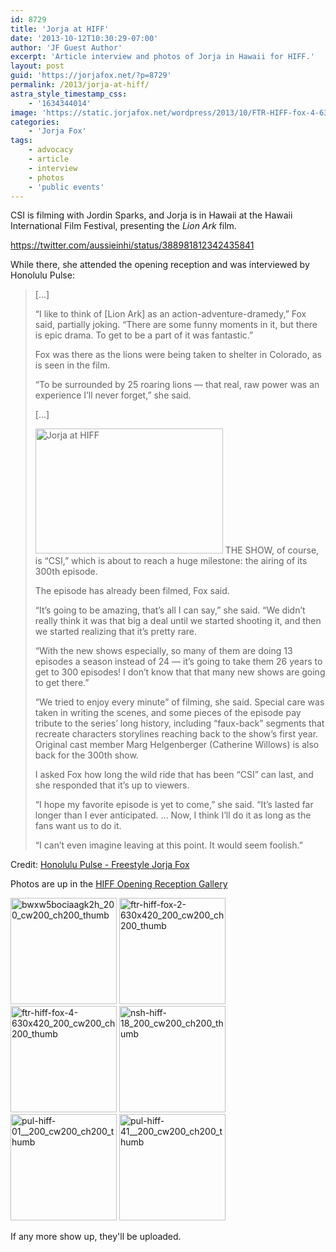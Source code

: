 ```yaml
---
id: 8729
title: 'Jorja at HIFF'
date: '2013-10-12T10:30:29-07:00'
author: 'JF Guest Author'
excerpt: 'Article interview and photos of Jorja in Hawaii for HIFF.'
layout: post
guid: 'https://jorjafox.net/?p=8729'
permalink: /2013/jorja-at-hiff/
astra_style_timestamp_css:
    - '1634344014'
image: 'https://static.jorjafox.net/wordpress/2013/10/FTR-HIFF-fox-4-630x420.jpg'
categories:
    - 'Jorja Fox'
tags:
    - advocacy
    - article
    - interview
    - photos
    - 'public events'
---
```


CSI is filming with Jordin Sparks, and Jorja is in Hawaii at the Hawaii International Film Festival, presenting the _Lion Ark_ film.

https://twitter.com/aussieinhi/status/388981812342435841

While there, she attended the opening reception and was interviewed by Honolulu Pulse:
<blockquote>[...]

“I like to think of [Lion Ark] as an action-adventure-dramedy,” Fox said, partially joking. “There are some funny moments in it, but there is epic drama. To get to be a part of it was fantastic.”

Fox was there as the lions were being taken to shelter in Colorado, as is seen in the film.

“To be surrounded by 25 roaring lions — that real, raw power was an experience I’ll never forget,” she said.

[...]

<img class="alignright size-medium wp-image-8730" alt="Jorja at HIFF" src="//static.jorjafox.net/wordpress/2013/10/FTR-HIFF-fox-4-630x420-300x200.jpg" width="300" height="200" /> THE SHOW, of course, is “CSI,” which is about to reach a huge milestone: the airing of its 300th episode.

The episode has already been filmed, Fox said.

“It’s going to be amazing, that’s all I can say,” she said. “We didn’t really think it was that big a deal until we started shooting it, and then we started realizing that it’s pretty rare.

“With the new shows especially, so many of them are doing 13 episodes a season instead of 24 — it’s going to take them 26 years to get to 300 episodes! I don’t know that that many new shows are going to get there.”

“We tried to enjoy every minute” of filming, she said. Special care was taken in writing the scenes, and some pieces of the episode pay tribute to the series’ long history, including “faux-back” segments that recreate characters storylines reaching back to the show’s first year. Original cast member Marg Helgenberger (Catherine Willows) is also back for the 300th show.

I asked Fox how long the wild ride that has been “CSI” can last, and she responded that it’s up to viewers.

“I hope my favorite episode is yet to come,” she said. “It’s lasted far longer than I ever anticipated. … Now, I think I’ll do it as long as the fans want us to do it.

“I can’t even imagine leaving at this point. It would seem foolish.”</blockquote>
Credit: <a href="http://www.honolulupulse.com/2013/10/freestyle-jorja-fox-hiff/">Honolulu Pulse - Freestyle Jorja Fox</a>

Photos are up in the <a href="https://jorjafox.net/gallery/pub/adi/20131010-hiff">HIFF Opening Reception Gallery</a>

<a href="https://jorjafox.net/gallery/pub/adi/20131010-hiff/bwxw5bociaagk2h.jpg"><img class="alignnone size-full wp-image-8733" alt="bwxw5bociaagk2h_200_cw200_ch200_thumb" src="//static.jorjafox.net/wordpress/2013/10/bwxw5bociaagk2h_200_cw200_ch200_thumb.jpg" width="170" height="170" /></a> <a href="https://jorjafox.net/gallery/pub/adi/20131010-hiff/ftr-hiff-fox-2-630x420.jpg"><img class="alignnone size-full wp-image-8734" alt="ftr-hiff-fox-2-630x420_200_cw200_ch200_thumb" src="//static.jorjafox.net/wordpress/2013/10/ftr-hiff-fox-2-630x420_200_cw200_ch200_thumb.jpg" width="170" height="170" /></a> <a href="https://jorjafox.net/gallery/pub/adi/20131010-hiff/ftr-hiff-fox-4.jpg"><img class="alignnone size-full wp-image-8735" alt="ftr-hiff-fox-4-630x420_200_cw200_ch200_thumb" src="//static.jorjafox.net/wordpress/2013/10/ftr-hiff-fox-4-630x420_200_cw200_ch200_thumb.jpg" width="170" height="170" /></a> <a href="https://jorjafox.net/gallery/pub/adi/20131010-hiff/nsh-hiff-18.jpg"><img class="alignnone size-full wp-image-8736" alt="nsh-hiff-18_200_cw200_ch200_thumb" src="//static.jorjafox.net/wordpress/2013/10/nsh-hiff-18_200_cw200_ch200_thumb.jpg" width="170" height="170" /></a> <a href="https://jorjafox.net/gallery/pub/adi/20131010-hiff/pul-hiff-01_.jpg"><img class="alignnone size-full wp-image-8737" alt="pul-hiff-01__200_cw200_ch200_thumb" src="//static.jorjafox.net/wordpress/2013/10/pul-hiff-01__200_cw200_ch200_thumb.jpg" width="170" height="170" /></a> <a href="https://jorjafox.net/gallery/pub/adi/20131010-hiff/pul-hiff-41_.jpg"><img class="alignnone size-full wp-image-8738" alt="pul-hiff-41__200_cw200_ch200_thumb" src="//static.jorjafox.net/wordpress/2013/10/pul-hiff-41__200_cw200_ch200_thumb.jpg" width="170" height="170" /></a>

If any more show up, they'll be uploaded.
